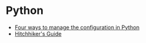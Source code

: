 # Python

- [Four ways to manage the configuration in Python](https://hackernoon.com/4-ways-to-manage-the-configuration-in-python-4623049e841b)
- [Hitchhiker's Guide](https://docs.python-guide.org/)